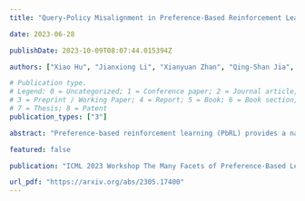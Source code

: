 ```yaml
---
title: "Query-Policy Misalignment in Preference-Based Reinforcement Learning"

date: 2023-06-28

publishDate: 2023-10-09T08:07:44.015394Z

authors: ["Xiao Hu", "Jianxiong Li", "Xianyuan Zhan", "Qing-Shan Jia", "Ya-Qin Zhang"]

# Publication type.
# Legend: 0 = Uncategorized; 1 = Conference paper; 2 = Journal article;
# 3 = Preprint / Working Paper; 4 = Report; 5 = Book; 6 = Book section;
# 7 = Thesis; 8 = Patent
publication_types: ["3"]

abstract: "Preference-based reinforcement learning (PbRL) provides a natural way to align RL agents’ behavior with human desired outcomes, but is often restrained by costly human feedback. To improve feedback efficiency, most existing PbRL methods focus on selecting queries to maximally improve the overall quality of the reward model, but counter-intuitively, we find that this may not necessarily lead to improved performance. To unravel this mystery, we identify a long-neglected issue in the query selection schemes of existing PbRL studies: Query-Policy Misalignment. We show that the seemingly informative queries selected to improve the overall quality of reward model actually may not align with RL agents’ interests, thus offering little help on policy learning and eventually resulting in poor feedback efficiency. We show that this issue can be effectively addressed via near on-policy query and a specially designed hybrid experience replay, which together enforce the bidirectional query-policy alignment. Simple yet elegant, our method can be easily incorporated into existing approaches by changing only a few lines of code. We showcase in comprehensive experiments that our method achieves substantial gains in both human feedback and RL sample efficiency, demonstrating the importance of addressing query-policy misalignment in PbRL tasks."

featured: false

publication: "ICML 2023 Workshop The Many Facets of Preference-Based Learning."

url_pdf: "https://arxiv.org/abs/2305.17400"
---
```


